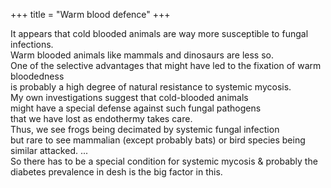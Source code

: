 +++
title = "Warm blood defence"
+++

It appears that cold blooded animals are way more susceptible to fungal infections.  
Warm blooded animals like mammals and dinosaurs are less so.  
One of the selective advantages that might have led to the fixation of warm bloodedness  
is probably a high degree of natural resistance to systemic mycosis.   
My own investigations suggest that cold-blooded animals  
might have a special defense against such fungal pathogens  
that we have lost as endothermy takes care.  
Thus, we see frogs being decimated by systemic fungal infection  
but rare to see mammalian (except probably bats) or bird species being similar attacked. ...  
So there has to be 
a special condition for systemic mycosis & probably the diabetes prevalence in desh is the big factor in this.